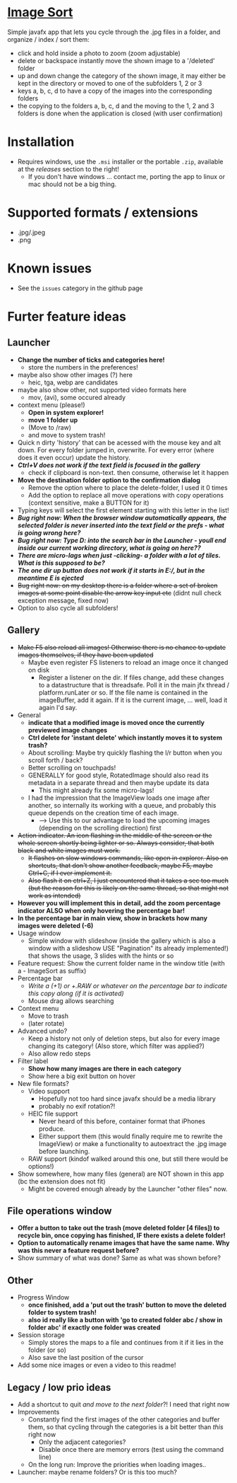 # [Image Sort](https://github.com/Racopokemon/ImageSort)

Simple javafx app that lets you cycle through the .jpg files in a folder, and organize / index / sort them: 
* click and hold inside a photo to zoom (zoom adjustable)
* delete or backspace instantly move the shown image to a '/deleted' folder
* up and down change the category of the shown image, it may either be kept in the directory or moved to one of the subfolders 1, 2 or 3
* keys a, b, c, d to have a copy of the images into the corresponding folders
* the copying to the folders a, b, c, d and the moving to the 1, 2 and 3 folders is done when the application is closed (with user confirmation)

# Installation
* Requires windows, use the `.msi` installer or the portable `.zip`, available at the *releases* section to the right! 
  * If you don't have windows ... contact me, porting the app to linux or mac should not be a big thing. 

# Supported formats / extensions
* .jpg/.jpeg
* .png

# Known issues
* See the `issues` category in the github page

# Furter feature ideas

## Launcher
* **Change the number of ticks and categories here!**
  * store the numbers in the preferences!
* maybe also show other images (?) here
  * heic, tga, webp are candidates
* maybe also show other, not supported video formats here
  * mov, (avi), some occured already
* context menu (please!)
  * **Open in system explorer!**
  * **move 1 folder up**
  * (Move to /raw)
  * and move to system trash!
* Quick n dirty 'history' that can be acessed with the mouse key and alt down. For every folder jumped in, overwrite. For every error (where does it even occur) update the history. 
* ***Ctrl+V does not work if the text field is focused in the gallery***
  * check if clipboard is non-text. then consume, otherwise let it happen
* **Move the destination folder option to the confirmation dialog**
  * Remove the option where to place the delete-folder, I used it 0 times
  * Add the option to replace all move operations with copy operations (context sensitive, make a BUTTON for it)
* Typing keys will select the first element starting with this letter in the list!
* ***Bug right now: When the browser window automatically appears, the selected folder is never inserted into the text field or the prefs - what is going wrong here?***
* ***Bug right now: Type D: into the search bar in the Launcher - youll end inside our current working directory, what is going on here??***
* ***There are micro-lags when just -clicking- a folder with a lot of tiles. What is this supposed to be?***
* ***The one dir up button does not work if it starts in E:/, but in the meantime E is ejected***
* ~~Bug right now: on my desktop there is a folder where a set of broken images at some point disable the arrow key input etc~~ (didnt null check exception message, fixed now)
* Option to also cycle all subfolders! 
  
## Gallery
* ~~Make F5 also reload all images! Otherwise there is no chance to update images themselves, if they have been updated~~
  * Maybe even register FS listeners to reload an image once it changed on disk
    * Register a listener on the dir. If files change, add these changes to a datastructure that is threadsafe. Poll it in the main jfx thread / platform.runLater or so. If the file name is contained in the imageBuffer, add it again. If it is the current image, ... well, load it again I'd say. 
* General
  * **indicate that a modified image is moved once the currently previewed image changes**
  * **Ctrl delete for 'instant delete' which instantly moves it to system trash?**
  * About scrolling: Maybe try quickly flashing the l/r button when you scroll forth / back?
  * Better scrolling on touchpads! 
  * GENERALLY for good style, RotatedImage should also read its metadata in a separate thread and then maybe update its data
    * This might already fix some micro-lags! 
  * I had the impression that the ImageView loads one image after another, so internally its working with a queue, and probably this queue depends on the creation time of each image. 
    * --> Use this to our advantage to load the upcoming images (depending on the scrolling direction) first
* ~~Action indicator. An icon flashing in the middle of the screen or the whole screen shortly being lighter or so. Always consider, that both black and white images must work.~~
  * ~~It flashes on slow windows commands, like open in explorer. Also on shortcuts, that don't show another feedback, maybe F5, maybe Ctrl+C, if I ever implement it.~~
  * ~~Also flash it on ctrl+Z, I just encountered that it takes a sec too much (but the reason for this is likely on the same thread, so that might not work as intended)~~
* **However you will implement this in detail, add the zoom percentage indicator ALSO when only hovering the percentage bar!**
* **In the percentage bar in main view, show in brackets how many images were deleted (-6)**
* Usage window
  * Simple window with slideshow (inside the gallery which is also a window with a slideshow USE "Pagination" its already implemented!) that shows the usage, 3 slides with the hints or so
* Feature request: Show the current folder name in the window title (with a - ImageSort as suffix)
* Percentage bar
  * *Write a (+1) or +.RAW or whatever on the percentage bar to indicate this copy along (if it is activated)*
  * Mouse drag allows searching
* Context menu
  * Move to trash
  * (later rotate)
* Advanced undo? 
    * Keep a history not only of deletion steps, but also for every image changing its category! (Also store, which filter was applied?)
    * Also allow redo steps
* Filter label
  * **Show how many images are there in each category**
  * Show here a big exit button on hover
* New file formats?
  * Video support
    * Hopefully not too hard since javafx should be a media library
    * probably no exif rotation?!
  * HEIC file support
    * Never heard of this before, container format that iPhones produce. 
    * Either support them (this would finally require me to rewrite the ImageView) or make a functionality to autoextract the .jpg image before launching. 
  * RAW support (kindof walked around this one, but still there would be options!)
* Show somewhere, how many files (general) are NOT shown in this app (bc the extension does not fit)
  * Might be covered enough already by the Launcher "other files" now. 

## File operations window
  * **Offer a button to take out the trash (move deleted folder \[4 files\]) to recycle bin, once copying has finished, IF there exists a delete folder!** 
  * **Option to automatically rename images that have the same name. Why was this never a feature request before?**
  * Show summary of what was done? Same as what was shown before?

## Other
* Progress Window
  * **once finished, add a 'put out the trash' button to move the deleted folder to system trash!**
  * **also id really like a button with 'go to created folder abc / show in folder abc' if exactly one folder was created**
* Session storage
  * Simply stores the maps to a file and continues from it if it lies in the folder (or so)
  * Also save the last position of the cursor
* Add some nice images or even a video to this readme! 

## Legacy / low prio ideas
* Add a shortcut to quit *and move to the next folder*?! I need that right now
* Improvements
  * Constantly find the first images of the other categories and buffer them, so that cycling through the categories is a bit better than *this* right now
    * Only the adjacent categories?
    * Disable once there are memory errors (test using the command line)
  * On the long run: Improve the priorities when loading images..
* Launcher: maybe rename folders? Or is this too much? 

